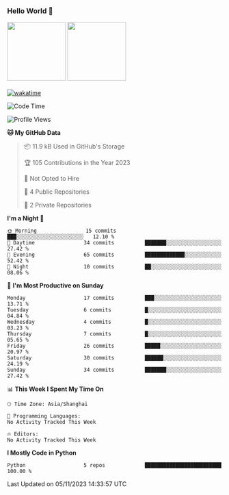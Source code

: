 ### Hello World 👋
<img align="" height="137px" src="https://github-readme-stats.vercel.app/api?username=myhMARS&hide_title=true&hide_border=true&show_icons=trueline_height=21&text_color=000&icon_color=000&bg_color=0,ea6161,ffc64d,fffc4d,52fa5a&theme=graywhite" /> </div>
<img align="" height="137px" src="https://github-readme-stats-git-masterrstaa-rickstaa.vercel.app/api/top-langs/?username=myhMARS&hide_title=true&hide_border=true&layout=compact&langs_count=6&text_color=000&icon_color=fff&bg_color=0,52fa5a,4dfcff,c64dff&theme=graywhite" /><br><br>
<a href="https://wakatime.com/badge/user/018b9af8-b92a-4777-bd4b-6584b458ff88/project/018b9b54-dd27-4b37-b70c-0180b26c23e6"><img src="https://wakatime.com/badge/user/018b9af8-b92a-4777-bd4b-6584b458ff88/project/018b9b54-dd27-4b37-b70c-0180b26c23e6.svg" alt="wakatime"></a>
<!--START_SECTION:waka-->
![Code Time](http://img.shields.io/badge/Code%20Time-6%20hrs%2020%20mins-blue)

![Profile Views](http://img.shields.io/badge/Profile%20Views-73-blue)

**🐱 My GitHub Data** 

> 📦 11.9 kB Used in GitHub's Storage 
 > 
> 🏆 105 Contributions in the Year 2023
 > 
> 🚫 Not Opted to Hire
 > 
> 📜 4 Public Repositories 
 > 
> 🔑 2 Private Repositories 
 > 
**I'm a Night 🦉** 

```text
🌞 Morning                15 commits          ███░░░░░░░░░░░░░░░░░░░░░░   12.10 % 
🌆 Daytime                34 commits          ███████░░░░░░░░░░░░░░░░░░   27.42 % 
🌃 Evening                65 commits          █████████████░░░░░░░░░░░░   52.42 % 
🌙 Night                  10 commits          ██░░░░░░░░░░░░░░░░░░░░░░░   08.06 % 
```
📅 **I'm Most Productive on Sunday** 

```text
Monday                   17 commits          ███░░░░░░░░░░░░░░░░░░░░░░   13.71 % 
Tuesday                  6 commits           █░░░░░░░░░░░░░░░░░░░░░░░░   04.84 % 
Wednesday                4 commits           █░░░░░░░░░░░░░░░░░░░░░░░░   03.23 % 
Thursday                 7 commits           █░░░░░░░░░░░░░░░░░░░░░░░░   05.65 % 
Friday                   26 commits          █████░░░░░░░░░░░░░░░░░░░░   20.97 % 
Saturday                 30 commits          ██████░░░░░░░░░░░░░░░░░░░   24.19 % 
Sunday                   34 commits          ███████░░░░░░░░░░░░░░░░░░   27.42 % 
```


📊 **This Week I Spent My Time On** 

```text
🕑︎ Time Zone: Asia/Shanghai

💬 Programming Languages: 
No Activity Tracked This Week

🔥 Editors: 
No Activity Tracked This Week
```

**I Mostly Code in Python** 

```text
Python                   5 repos             █████████████████████████   100.00 % 
```




 Last Updated on 05/11/2023 14:33:57 UTC
<!--END_SECTION:waka-->

<!--
**myhMARS/myhMARS** is a ✨ _special_ ✨ repository because its `README.md` (this file) appears on your GitHub profile.

Here are some ideas to get you started:

- 🔭 I’m currently working on ...
- 🌱 I’m currently learning ...
- 👯 I’m looking to collaborate on ...
- 🤔 I’m looking for help with ...
- 💬 Ask me about ...
- 📫 How to reach me: ...
- 😄 Pronouns: ...
- ⚡ Fun fact: ...
-->
